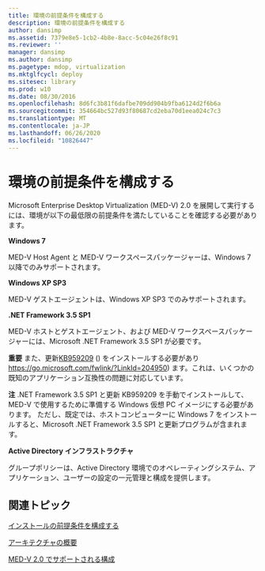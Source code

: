 ```yaml
---
title: 環境の前提条件を構成する
description: 環境の前提条件を構成する
author: dansimp
ms.assetid: 7379e8e5-1cb2-4b8e-8acc-5c04e26f8c91
ms.reviewer: ''
manager: dansimp
ms.author: dansimp
ms.pagetype: mdop, virtualization
ms.mktglfcycl: deploy
ms.sitesec: library
ms.prod: w10
ms.date: 08/30/2016
ms.openlocfilehash: 8d6fc3b81f6dafbe709dd904b9fba6124d2f6b6a
ms.sourcegitcommit: 354664bc527d93f80687cd2eba70d1eea024c7c3
ms.translationtype: MT
ms.contentlocale: ja-JP
ms.lasthandoff: 06/26/2020
ms.locfileid: "10826447"
---
```

# 環境の前提条件を構成する


Microsoft Enterprise Desktop Virtualization (MED-V) 2.0 を展開して実行するには、環境が以下の最低限の前提条件を満たしていることを確認する必要があります。

**Windows 7**

MED-V Host Agent と MED-V ワークスペースパッケージャーは、Windows 7 以降でのみサポートされます。

**Windows XP SP3**

MED-V ゲストエージェントは、Windows XP SP3 でのみサポートされます。

**.NET Framework 3.5 SP1**

MED-V ホストとゲストエージェント、および MED-V ワークスペースパッケージャーには、Microsoft .NET Framework 3.5 SP1 が必要です。

**重要** また、更新[KB959209](https://go.microsoft.com/fwlink/?LinkId=204950) () をインストールする必要があり https://go.microsoft.com/fwlink/?LinkId=204950) ます。これは、いくつかの既知のアプリケーション互換性の問題に対応しています。

 

**注** .NET Framework 3.5 SP1 と更新 KB959209 を手動でインストールして、MED-V で使用するために準備する Windows 仮想 PC イメージにする必要があります。 ただし、既定では、ホストコンピューターに Windows 7 をインストールすると、Microsoft .NET Framework 3.5 SP1 と更新プログラムが含まれます。

 

**Active Directory インフラストラクチャ**

グループポリシーは、Active Directory 環境でのオペレーティングシステム、アプリケーション、ユーザーの設定の一元管理と構成を提供します。

## 関連トピック


[インストールの前提条件を構成する](configure-installation-prerequisites.md)

[アーキテクチャの概要](high-level-architecturemedv2.md)

[MED-V 2.0 でサポートされる構成](med-v-20-supported-configurations.md)

 

 





